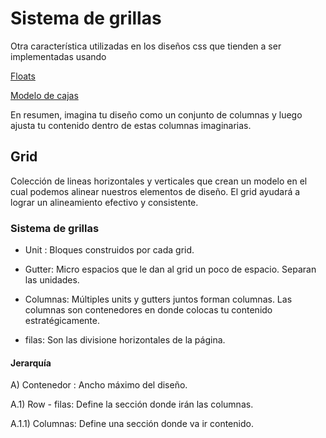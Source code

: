# Sistema de grillas

Otra característica utilizadas en los diseños css que tienden a ser implementadas usando

[Floats](https://www.youtube.com/watch?v=UvdvhMoj_Bo&t=13s)

[Modelo de cajas](https://developer.mozilla.org/es/docs/Learn/CSS/Introduction_to_CSS/Modelo_cajas)

En resumen, imagina tu diseño como un conjunto de columnas y luego ajusta tu contenido dentro de estas columnas imaginarias.

## Grid

Colección de lineas horizontales y verticales que crean un modelo en el cual podemos alinear nuestros elementos de diseño. El grid ayudará a lograr un alineamiento efectivo y consistente.

### Sistema de grillas

- Unit : Bloques construidos por cada grid.

- Gutter: Micro espacios que le dan al grid un poco de espacio. Separan las unidades.

- Columnas: Múltiples units y gutters juntos forman columnas. Las columnas son contenedores en donde colocas tu contenido estratégicamente.

- filas: Son las divisione horizontales de la página.

#### Jerarquía

A) Contenedor : Ancho máximo del diseño.

A.1) Row - filas: Define la sección donde irán las columnas.

A.1.1) Columnas: Define una sección donde va ir contenido.
